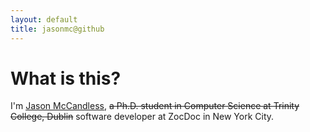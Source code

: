 ```yaml
---
layout: default
title: jasonmc@github
---
```




   
What is this?
==============




I'm [Jason McCandless](https://www.jasonmc.net/), <del>a Ph.D. student in Computer Science at Trinity College, Dublin</del> software developer at ZocDoc in New York City.